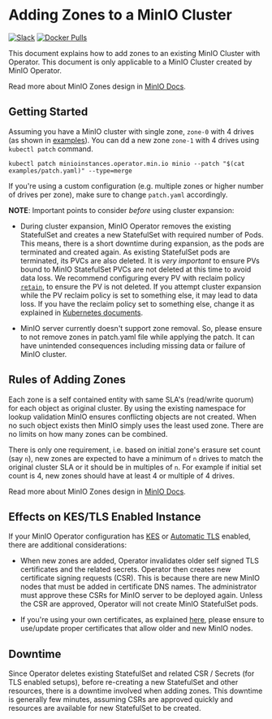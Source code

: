 # Adding Zones to a MinIO Cluster

[![Slack](https://slack.min.io/slack?type=svg)](https://slack.min.io)
[![Docker Pulls](https://img.shields.io/docker/pulls/minio/k8s-operator.svg?maxAge=604800)](https://hub.docker.com/r/minio/k8s-operator)

This document explains how to add zones to an existing MinIO Cluster with Operator. This document is only applicable to a MinIO Cluster created by MinIO Operator.

Read more about MinIO Zones design in [MinIO Docs](https://github.com/minio/minio/blob/master/docs/distributed).

## Getting Started

Assuming you have a MinIO cluster with single zone, `zone-0` with 4 drives (as shown in [examples](https://github.com/minio/minio-operator/tree/master/examples)). You can dd a new zone `zone-1` with 4 drives using `kubectl patch` command.

```
kubectl patch minioinstances.operator.min.io minio --patch "$(cat examples/patch.yaml)" --type=merge
```

If you're using a custom configuration (e.g. multiple zones or higher number of drives per zone), make sure to change `patch.yaml` accordingly.

**NOTE**: Important points to consider _before_ using cluster expansion:

- During cluster expansion, MinIO Operator removes the existing StatefulSet and creates a new StatefulSet with required number of Pods. This means, there is a short downtime during expansion, as the pods are terminated and created again. As existing StatefulSet pods are terminated, its PVCs are also deleted. It is _very important_ to ensure PVs bound to MinIO StatefulSet PVCs are not deleted at this time to avoid data loss. We recommend configuring every PV with reclaim policy [`retain`](https://kubernetes.io/docs/concepts/storage/persistent-volumes/#retain), to ensure the PV is not deleted. If you attempt cluster expansion while the PV reclaim policy is set to something else, it may lead to data loss. If you have the reclaim policy set to something else, change it as explained in [Kubernetes documents](https://kubernetes.io/docs/tasks/administer-cluster/change-pv-reclaim-policy/).

- MinIO server currently doesn't support zone removal. So, please ensure to not remove zones in patch.yaml file while applying the patch. It can have unintended consequences including missing data or failure of MinIO cluster.

## Rules of Adding Zones

Each zone is a self contained entity with same SLA's (read/write quorum) for each object as original cluster. By using the existing namespace for lookup validation MinIO ensures conflicting objects are not created. When no such object exists then MinIO simply uses the least used zone. There are no limits on how many zones can be combined.

There is only one requirement, i.e. based on initial zone's erasure set count (say `n`), new zones are expected to have a minimum of `n` drives to match the original cluster SLA or it should be in multiples of `n`. For example if initial set count is 4, new zones should have at least 4 or multiple of 4 drives.

Read more about MinIO Zones design in [MinIO Docs](https://github.com/minio/minio/blob/master/docs/distributed).

## Effects on KES/TLS Enabled Instance

If your MinIO Operator configuration has [KES](https://github.com/minio/minio-operator/blob/master/docs/kes.md) or [Automatic TLS](https://github.com/minio/minio-operator/blob/master/docs/tls.md#automatic-csr-generation) enabled, there are additional considerations:

- When new zones are added, Operator invalidates older self signed TLS certificates and the related secrets. Operator then creates new certificate signing requests (CSR). This is because there are new MinIO nodes that must be added in certificate DNS names. The administrator must approve these CSRs for MinIO server to be deployed again. Unless the CSR are approved, Operator will not create MinIO StatefulSet pods.

- If you're using your own certificates, as explained [here](https://github.com/minio/minio-operator/blob/master/docs/tls.md#pass-certificate-secret-to-minioinstance), please ensure to use/update proper certificates that allow older and new MinIO nodes.

## Downtime

Since Operator deletes existing StatefulSet and related CSR / Secrets (for TLS enabled setups), before re-creating a new StatefulSet and other resources, there is a downtime involved when adding zones. This downtime is generally few minutes, assuming CSRs are approved quickly and resources are available for new StatefulSet to be created.
